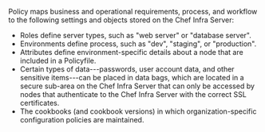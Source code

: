 Policy maps business and operational requirements, process, and workflow
to the following settings and objects stored on the Chef Infra Server:

- Roles define server types, such as "web server" or "database server".
- Environments define process, such as "dev", "staging", or "production".
- Attributes define environment-specific details about a node that are included in a Policyfile.
- Certain types of data---passwords, user account data, and other
    sensitive items---can be placed in data bags, which are located in a
    secure sub-area on the Chef Infra Server that can only be accessed
    by nodes that authenticate to the Chef Infra Server with the correct
    SSL certificates.
- The cookbooks (and cookbook versions) in which organization-specific
    configuration policies are maintained.
